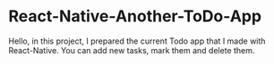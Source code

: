# React-Native-Another-ToDo-App
Hello, in this project, I prepared the current Todo app that I made with React-Native. You can add new tasks, mark them and delete them.
